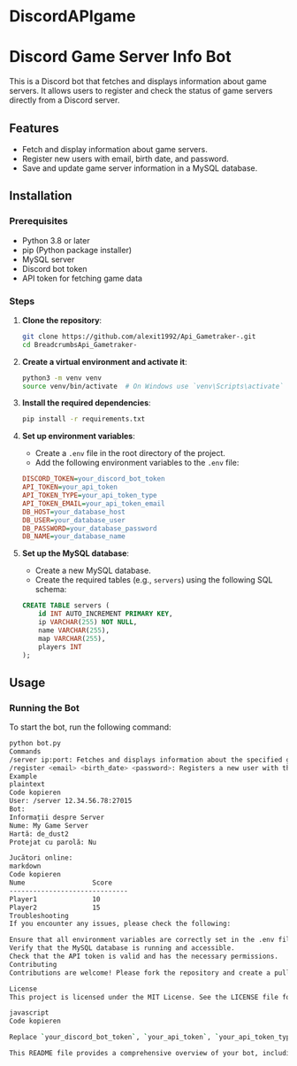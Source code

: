 # DiscordAPIgame
# Discord Game Server Info Bot

This is a Discord bot that fetches and displays information about game servers. It allows users to register and check the status of game servers directly from a Discord server.

## Features
- Fetch and display information about game servers.
- Register new users with email, birth date, and password.
- Save and update game server information in a MySQL database.

## Installation

### Prerequisites
- Python 3.8 or later
- pip (Python package installer)
- MySQL server
- Discord bot token
- API token for fetching game data

### Steps

1. **Clone the repository**:
    ```bash
    git clone https://github.com/alexit1992/Api_Gametraker-.git
    cd BreadcrumbsApi_Gametraker-
    ```

2. **Create a virtual environment and activate it**:
    ```bash
    python3 -m venv venv
    source venv/bin/activate  # On Windows use `venv\Scripts\activate`
    ```

3. **Install the required dependencies**:
    ```bash
    pip install -r requirements.txt
    ```

4. **Set up environment variables**:
    - Create a `.env` file in the root directory of the project.
    - Add the following environment variables to the `.env` file:
    ```ini
    DISCORD_TOKEN=your_discord_bot_token
    API_TOKEN=your_api_token
    API_TOKEN_TYPE=your_api_token_type
    API_TOKEN_EMAIL=your_api_token_email
    DB_HOST=your_database_host
    DB_USER=your_database_user
    DB_PASSWORD=your_database_password
    DB_NAME=your_database_name
    ```

5. **Set up the MySQL database**:
    - Create a new MySQL database.
    - Create the required tables (e.g., `servers`) using the following SQL schema:
    ```sql
    CREATE TABLE servers (
        id INT AUTO_INCREMENT PRIMARY KEY,
        ip VARCHAR(255) NOT NULL,
        name VARCHAR(255),
        map VARCHAR(255),
        players INT
    );
    ```

## Usage

### Running the Bot

To start the bot, run the following command:
```bash
python bot.py
Commands
/server ip:port: Fetches and displays information about the specified game server.
/register <email> <birth_date> <password>: Registers a new user with the provided email, birth date, and password.
Example
plaintext
Code kopieren
User: /server 12.34.56.78:27015
Bot: 
Informații despre Server
Nume: My Game Server
Hartă: de_dust2
Protejat cu parolă: Nu

Jucători online:
markdown
Code kopieren
Nume                 Score
------------------------------
Player1              10
Player2              15
Troubleshooting
If you encounter any issues, please check the following:

Ensure that all environment variables are correctly set in the .env file.
Verify that the MySQL database is running and accessible.
Check that the API token is valid and has the necessary permissions.
Contributing
Contributions are welcome! Please fork the repository and create a pull request with your changes. For major changes, please open an issue first to discuss what you would like to change.

License
This project is licensed under the MIT License. See the LICENSE file for details.

javascript
Code kopieren

Replace `your_discord_bot_token`, `your_api_token`, `your_api_token_type`, `your_api_token_email`, `your_database_host`, `your_database_user`, `your_database_password`, and `your_database_name` with your actual credentials and configuration details.

This README file provides a comprehensive overview of your bot, including it
